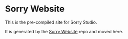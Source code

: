 # Sorry Website
This is the pre-compiled site for Sorry Studio.

It is generated by the [Sorry Website](https://github.com/carterdea/sorry-website) repo and moved here.


